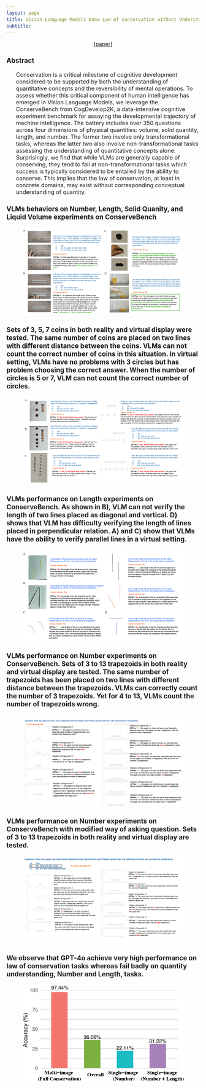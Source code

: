 ```yaml
---
layout: page
title: Vision Language Models Know Law of Conservation without Understanding More-or-Less
subtitle:  
---
```


[//]: # (<h3 style='margin-bottom: 10pt;'>Topics</h3>)

<center>
<div class="assets">
<a href="https://arxiv.org/abs/2410.00332" target="_blank">[paper]</a>
</div>
</center>

<div class='description' style='font-size: 11pt;margin-bottom: 10pt'>
<h3>Abstract</h3>
<ul>
    Conservation is a critical milestone of cognitive development considered to be supported by both the understanding of quantitative concepts and the reversibility of mental operations. To assess whether this critical component of human intelligence has emerged in Vision Language Models, we leverage the ConserveBench from CogDevelop2K, a data-intensive cognitive experiment benchmark for assaying the developmental trajectory of machine intelligence. The battery includes over 350 questions across four dimensions of physical quantities: volume, solid quantity, length, and number. The former two involve only transformational tasks, whereas the latter two also involve non-transformational tasks assessing the understanding of quantitative concepts alone. Surprisingly, we find that while VLMs are generally capable of conserving, they tend to fail at non-transformational tasks which success is typically considered to be entailed by the ability to conserve. This implies that the law of conservation, at least in concrete domains, may exist without corresponding conceptual understanding of quantity.
</ul>

<h3>VLMs behaviors on Number, Length, Solid Quanity, and Liquid Volume experiments on ConserveBench</h3>
<figure>
    <img src="/img/CogDevelop2K/System2ReasoningatScale_Conservation/conserve_case_1.jpg">
</figure>

<h3>Sets of 3, 5, 7 coins in both reality and virtual display were tested. The same number of coins are placed on two lines with different distance between the coins. VLMs can not count the correct number of coins in this situation. In virtual setting, VLMs have no problems with 3 circles but has problem choosing the correct answer. When the number of circles is 5 or 7, VLM can not count the correct number of circles.</h3>
<figure>
    <img src="/img/CogDevelop2K/System2ReasoningatScale_Conservation/conserve_case_2.jpg">
</figure>

<h3>VLMs performance on Length experiments on ConserveBench. As shown in B), VLM can not verify the length of two lines placed as diagonal and vertical. D) shows that VLM has difficulty verifying the length of lines placed in perpendicular relation. A) and C) show that VLMs have the ability to verify parallel lines in a virtual setting.</h3>
<figure>
    <img src="/img/CogDevelop2K/System2ReasoningatScale_Conservation/case_4.jpg">
</figure>

<h3>VLMs performance on Number experiments on ConserveBench. Sets of 3 to 13 trapezoids in both reality and virtual display are tested. The same number of trapezoids has been placed on two lines with different distance between the trapezoids. VLMs can correctly count the number of 3 trapezoids. Yet for 4 to 13, VLMs count the number of trapezoids wrong. </h3>
<figure>
    <img src="/img/CogDevelop2K/System2ReasoningatScale_Conservation/case_3.jpg">
</figure>

<h3>VLMs performance on Number experiments on ConserveBench with modified way of asking question. Sets of 3 to 13 trapezoids in both reality and virtual display are tested. </h3>
<figure>
    <img src="/img/CogDevelop2K/System2ReasoningatScale_Conservation/conserve_case_5.jpg">
</figure>

<h3>We observe that GPT-4o achieve very high performance on law of conservation tasks whereas fail badly on quantity understanding, Number and Length, tasks.</h3>
<figure>
    <img src="/img/CogDevelop2K/System2ReasoningatScale_Conservation/conservation.jpg">
</figure>

</div>
